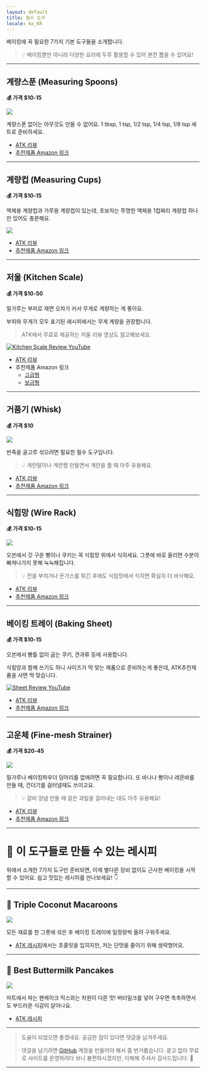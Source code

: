 ```yaml
---
layout: default
title: 필수 도구
locale: ko_KR
---
```


베이킹에 꼭 필요한 7가지 기본 도구들을 소개합니다.

> 💡 베이킹뿐만 아니라 다양한 요리에 두루 활용할 수 있어 본전 뽑을 수 있어요!

---

## 계량스푼 (Measuring Spoons)
**💰 가격 $10-15**

![](/assets/img/baking/equipments/measuring_spoons.jpg)

계량스푼 없이는 아무것도 만들 수 없어요. 1 tbsp, 1 tsp, 1/2 tsp, 1/4 tsp, 1/8 tsp 세트로 준비하세요.  
* [ATK 리뷰](https://www.americastestkitchen.com/equipment_reviews/1920-measuring-spoons)  
* [추천제품 Amazon 링크](https://www.amazon.com/dp/B00004SU1I/)

---

## 계량컵 (Measuring Cups)
**💰 가격 $10-15**

액체용 계량컵과 가루용 계량컵이 있는데, 초보자는 투명한 액체용 1컵짜리 계량컵 하나만 있어도 충분해요.

![](/assets/img/baking/equipments/measuring_cup.jpg)

* [ATK 리뷰](https://www.americastestkitchen.com/equipment_reviews/2041-liquid-measuring-cups)  
* [추천제품 Amazon 링크](https://www.amazon.com/dp/B00005RKOF/)

---

## 저울 (Kitchen Scale)
**💰 가격 $10-50**

밀가루는 부피로 재면 오차가 커서 무게로 계량하는 게 좋아요.

부피와 무게가 모두 표기된 레시피에서는 무게 계량을 권장합니다.

> ATK에서 무료로 제공하는 저울 리뷰 영상도 참고해보세요.

[![Kitchen Scale Review YouTube](/assets/img/baking/equipments/kitchen_scales_thumbnail.jpg)](https://youtu.be/-OrUMyXYlRU?si=H1wXRDvJwjWEF5Z-)

* [ATK 리뷰](https://www.americastestkitchen.com/equipment_reviews/1696-digital-kitchen-scales)  
* 추천제품 Amazon 링크
  * [고급형](https://www.amazon.com/dp/B079D9B82W/)
  * [보급형](https://www.amazon.com/dp/B01JK4OEHQ)

---

## 거품기 (Whisk)
**💰 가격 $10**

![](/assets/img/baking/equipments/whisk.jpg)

반죽을 골고루 섞으려면 필요한 필수 도구입니다.

> 💡 계란말이나 계란찜 만들면서 계란을 풀 때 아주 유용해요.

* [ATK 리뷰](https://www.americastestkitchen.com/equipment_reviews/2449-all-purpose-whisks)  
* [추천제품 Amazon 링크](https://www.amazon.com/dp/B00004OCNS)

---

## 식힘망 (Wire Rack)
**💰 가격 $10-15**

![](/assets/img/baking/equipments/cooling_rack.jpg)

오븐에서 갓 구운 빵이나 쿠키는 꼭 식힘망 위에서 식히세요. 그릇에 바로 올리면 수분이 빠져나가지 못해 눅눅해집니다.

> 💡 전을 부치거나 돈가스를 튀긴 후에도 식힘망에서 식히면 확실히 더 바삭해요.

* [ATK 리뷰](https://www.americastestkitchen.com/equipment_reviews/1724-wire-racks)  
* [추천제품 Amazon 링크](https://www.amazon.com/dp/B00WS3OCWE/)

---

## 베이킹 트레이 (Baking Sheet)
**💰 가격 $10-15**

오븐에서 빵틀 없이 굽는 쿠키, 견과류 등에 사용합니다.

식힘망과 함께 쓰기도 하니 사이즈가 딱 맞는 제품으로 준비하는게 좋은데, ATK추천제품을 사면 딱 맞습니다.

[![Sheet Review YouTube](/assets/img/baking/equipments/baking_sheet_thumbnail.jpg)](https://www.youtube.com/watch?v=NTIwEQGyZJ0)

* [ATK 리뷰](https://www.americastestkitchen.com/equipment_reviews/1718-rimmed-baking-sheets)  
* [추천제품 Amazon 링크](https://www.amazon.com/dp/B0049C2S32/)

---

## 고운체 (Fine-mesh Strainer)
**💰 가격 $20-45**

[![](/assets/img/baking/equipments/fine_mesh_strainer.jpg)](https://youtu.be/Zxmw9n6yNFs?si=mLK2R4i8kI-aN84g&t=42)

밀가루나 베이킹파우더 덩어리를 없애려면 꼭 필요합니다. 또 바나나 빵이나 레몬바를 만들 때, 건더기를 걸러낼때도 쓰이고요.

> 💡 갈비 양념 만들 때 갈은 과일을 걸러내는 데도 아주 유용해요!  


* [ATK 리뷰](https://www.americastestkitchen.com/equipment_reviews/1744-fine-mesh-strainers)  
* [추천제품 Amazon 링크](https://www.amazon.com/dp/B007426KZG/)

---

# 🍪 이 도구들로 만들 수 있는 레시피

위에서 소개한 7가지 도구만 준비되면, 이제 별다른 장비 없이도 근사한 베이킹을 시작할 수 있어요. 쉽고 맛있는 레시피를 만나보세요! 👇

---

## 🥥 Triple Coconut Macaroons

![](https://live.staticflickr.com/65535/52462006792_e654b881ea_n.jpg)

모든 재료를 한 그릇에 섞은 후 베이킹 트레이에 일정량씩 올려 구워주세요.  
* [ATK 레시피](https://www.americastestkitchen.com/recipes/495-the-best-chocolate-dipped-triple-coconut-macaroons)에서는 초콜릿을 입히지만, 저는 단맛을 줄이기 위해 생략했어요.

---

## 🥞 Best Buttermilk Pancakes

![](https://live.staticflickr.com/65535/54542579608_0550d9e5ca_n.jpg)

마트에서 파는 팬케이크 믹스와는 차원이 다른 맛! 버터밀크를 넣어 구우면 촉촉하면서도 부드러운 식감이 살아나요.  
* [ATK 레시피](https://www.americastestkitchen.com/recipes/4815-best-buttermilk-pancakes)

---

> 도움이 되었으면 좋겠네요. 궁금한 점이 있다면 댓글을 남겨주세요.
>
> 댓글을 남기려면 [GitHub](http://github.com) 계정을 만들어야 해서 좀 번거롭습니다. 광고 없이 무료로 사이트를 운영하려다 보니 불편하시겠지만, 이해해 주셔서 감사드립니다. 🙂

---